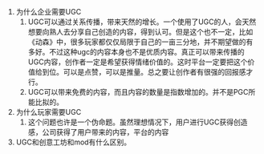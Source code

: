 1. 为什么企业需要UGC
	1. UGC可以通过关系传播，带来天然的增长。一个使用了UGC的人，会天然想要向熟人去分享自己创造的内容，得到认可。但是这个也不一定，比如《动森》中，很多玩家都仅仅局限于自己的一亩三分地，并不期望做的有多好。不过这种ugc的内容本身也不是优质内容。真正可以带来传播的UGC内容，创作者一定是希望获得情绪价值的。这时平台一定要把这个价值给到位。可以是点赞，可以是推量。总之要让创作者有很强的回报感才行。
	2. UGC可以带来免费的内容，而且内容的数量是指数增加的。并不是PGC所能比拟的。
2. 为什么玩家需要UGC
	1. 这个问题也许是一个伪命题。虽然理想情况下，用户进行UGC获得创造感，公司获得了用户带来的内容，平台的内容
3. UGC和创意工坊和mod有什么区别。
